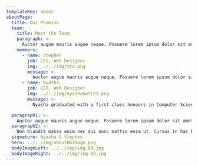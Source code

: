 ```yaml
---
templateKey: about
aboutPage:
  title: Our Promise
  team:
    title: Meet the Team
    paragraph: >-
      Auctor augue mauris augue neque. Posuere lorem ipsum dolor sit amet consectetur adipiscing.Auctor augue mauris augue neque. Posuere lorem ipsum dolor sit amet consectetur adipiscing.
    members:
      - name: Stephen
        job: CEO, Web Designer
        img: ../../img/ste.png
        message: >-
          Auctor augue mauris augue neque. Posuere lorem ipsum dolor sit amet consectetur adipiscing. Porta non pulvinar neque laoreet. Viverra ipsum nunc aliquet bibendum. Iaculis urna id volutpat lacus. Turpis egestas pretium aenean pharetra magna ac.
      - name: Nyasha
        job: CEO, Web Designer
        img: ../../img/nyashanotre2.png
        message: >-
          Nyasha graduated with a first class honours in Computer Science and Mathematics from Loughborough University. He currently works at a world leading investment bank and is also a freelance web developer and designer. Nyasha spends much of his spare time running and developing his financial knowledge. 

  paragraph1: >-
    Auctor augue mauris augue neque. Posuere lorem ipsum dolor sit amet consectetur adipiscing. Porta non pulvinar neque laoreet. Viverra ipsum nunc aliquet bibendum. Iaculis urna id volutpat lacus. Turpis egestas pretium aenean pharetra magna ac. Id cursus metus aliquam eleifend mi. Odio tempor orci dapibus ultrices in iaculis. Lacus luctus accumsan tortor posuere ac ut consequat semper. Tincidunt ornare massa eget egestas purus viverra accumsan. Odio euismod lacinia at quis. Sit amet nulla facilisi morbi. At varius vel pharetra vel turpis nunc eget lorem dolor. Feugiat vivamus at augue eget. Feugiat nisl pretium fusce id velit ut. Venenatis tellus in metus vulputate eu scelerisque felis imperdiet. Ut placerat orci nulla pellentesque. Laoreet suspendisse interdum consectetur libero id.
  paragraph2: >-
    Non blandit massa enim nec dui nunc mattis enim ut. Cursus in hac habitasse platea dictumst quisque sagittis purus Lorem ipsum dolor sit amet, consectetur adipiscing elit, sed do eiusmod tempor incididunt ut labore et dolore magna aliqua. Adipiscing commodo elit at imperdiet dui accumsan sit. Ipsum dolor sit amet consectetur adipiscing elit. Integer quis auctor elit sed. In pellentesque massa placerat duis ultricies. Interdum consectetur libero id faucibus nisl tincidunt. Condimentum mattis pellentesque id nibh tortor id aliquet
  signature: Nyasha & Stephen
  hero: ../../img/aboutBGImage.png
  bodyImageLeft: ../../img/img-03.jpg
  bodyImageRight: ../../img/img-02.jpg
---
```


